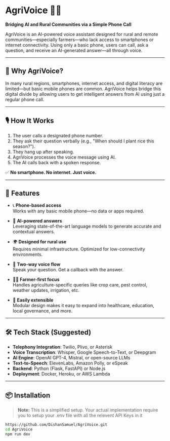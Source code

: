# AgriVoice 🌾📞
**Bridging AI and Rural Communities via a Simple Phone Call**

AgriVoice is an AI-powered voice assistant designed for rural and remote communities—especially farmers—who lack access to smartphones or internet connectivity. Using only a basic phone, users can call, ask a question, and receive an AI-generated answer—all through voice.

---

## 🚜 Why AgriVoice?

In many rural regions, smartphones, internet access, and digital literacy are limited—but basic mobile phones are common. AgriVoice helps bridge this digital divide by allowing users to get intelligent answers from AI using just a regular phone call.

---

## 🎙️ How It Works

1. The user calls a designated phone number.
2. They ask their question verbally (e.g., "When should I plant rice this season?").
3. They hang up after speaking.
4. AgriVoice processes the voice message using AI.
5. The AI calls back with a spoken response.

✅ **No smartphone. No internet. Just voice.**

---

## 🚀 Features

- 📞 **Phone-based access**  
  Works with any basic mobile phone—no data or apps required.

- 🧠 **AI-powered answers**  
  Leveraging state-of-the-art language models to generate accurate and contextual answers.

- 🌍 **Designed for rural use**  
  Requires minimal infrastructure. Optimized for low-connectivity environments.

- 🔄 **Two-way voice flow**  
  Speak your question. Get a callback with the answer.

- 👨‍🌾 **Farmer-first focus**  
  Handles agriculture-specific queries like crop care, pest control, weather updates, irrigation, etc.

- 🔧 **Easily extensible**  
  Modular design makes it easy to expand into healthcare, education, local governance, and more.

---

## 🛠️ Tech Stack (Suggested)

- **Telephony Integration**: Twilio, Plivo, or Asterisk
- **Voice Transcription**: Whisper, Google Speech-to-Text, or Deepgram
- **AI Engine**: OpenAI GPT-4, Mistral, or open-source LLMs
- **Text-to-Speech**: ElevenLabs, Amazon Polly, or eSpeak
- **Backend**: Python (Flask, FastAPI) or Node.js
- **Deployment**: Docker, Heroku, or AWS Lambda

---

## 📦 Installation

> **Note:** This is a simplified setup. Your actual implementation require you to setup your .env file with all the relevent API Keys in it

```bash
https://github.com/DishanSamuel/AgriVoice.git
cd AgriVoice
npm run dev

